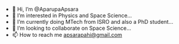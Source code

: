 - 👋 Hi, I’m @AparupaApsara
- 👀 I’m interested in Physics and Space Science...
- 🌱 I’m currently doing MTech from ISRO and also a PhD student...
- 💞️ I’m looking to collaborate on Space Science...
- 📫 How to reach me apsarapahi@gmail.com

<!---
AparupaApsara/AparupaApsara is a ✨ special ✨ repository because its `README.md` (this file) appears on your GitHub profile.
You can click the Preview link to take a look at your changes.
--->

